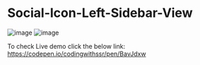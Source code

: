 # Social-Icon-Left-Sidebar-View

![image](https://github.com/sivaraj47/Social-Icon-Left-Sidebar-View/assets/9676262/fe2a1af8-e4e7-4fad-b603-0975c56b3f11)
![image](https://github.com/sivaraj47/Social-Icon-Left-Sidebar-View/assets/9676262/51d9d2a2-faa3-4256-8dc8-272028e8c8d1)

To check Live demo click the below link:
https://codepen.io/codingwithssr/pen/BavJdxw
